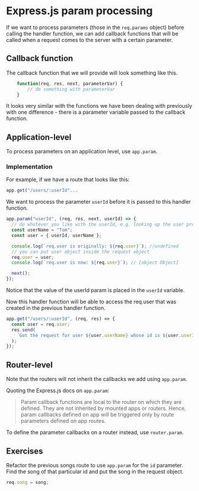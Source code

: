 # Express.js param processing

If we want to process parameters (those in the `req.params` object) before calling the handler function, we can add callback functions that will be called when a request comes to the server with a certain parameter.

## Callback function

The callback function that we will provide will look something like this.

```js
    function(req, res, next, parameterVar) {
        // do something with parameterVar
    }
```

It looks very similar with the functions we have been dealing with previously with one difference - there is a parameter variable passed to the callback function.

## Application-level

To process parameters on an application level, use `app.param`.

### Implementation

For example, if we have a route that looks like this:

```js
app.get("/users/:userId"...
```

We want to process the parameter `userId` before it is passed to this handler function.

```js
app.param("userId", (req, res, next, userId) => {
  // do whatever you like with the userId, e.g. looking up the user profile in database
  const userName = "Tom";
  const user = { userId, userName };

  console.log(`req.user is originally: ${req.user}`); //undefined
  // you can put user object inside the request object
  req.user = user;
  console.log(`req.user is now: ${req.user}`); // [object Object]

  next();
});
```

Notice that the value of the userId param is placed in the `userId` variable.

Now this handler function will be able to access the req.user that was created in the previous handler function.

```js
app.get("/users/:userId", (req, res) => {
  const user = req.user;
  res.send(
    `Got the request for user ${user.userName} whose id is ${user.userId}`
  );
});
```

## Router-level

Note that the routers will not inherit the callbacks we add using `app.param`.

Quoting the Express.js docs on `app.param`:

> Param callback functions are local to the router on which they are defined. They are not inherited by mounted apps or routers. Hence, param callbacks defined on app will be triggered only by route parameters defined on app routes.

To define the parameter callbacks on a router instead, use `router.param`.

## Exercises

Refactor the previous songs route to use `app.param` for the `id` parameter.
Find the song of that particular id and put the song in the request object.

```js
req.song = song;
```
